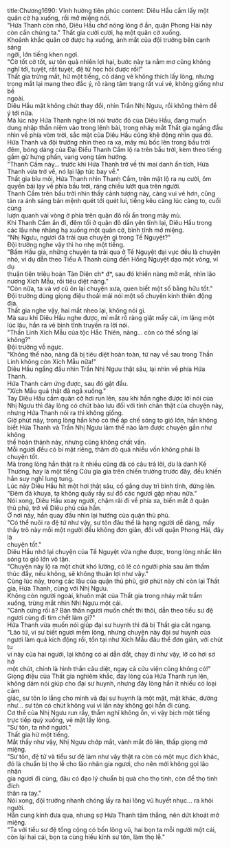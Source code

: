 title:Chương1690: Vĩnh hưởng tiên phúc
content:
Diêu Hầu cầm lấy một quân cờ hạ xuống, rồi mở miệng nói.<br>"Hứa Thanh còn nhỏ, Diêu Hầu chớ nóng lòng ở ẩn, quận Phong Hải này<br>còn cần chúng ta." Thất gia cười cười, hạ một quân cờ xuống.<br>Khoảnh khắc quân cờ được hạ xuống, ánh mắt của đội trưởng bên cạnh sáng<br>ngời, lớn tiếng khen ngợi.<br>"Cờ tốt cờ tốt, sư tôn quả nhiên lợi hại, bước này ta nằm mơ cũng không<br>nghĩ tới, tuyệt, rất tuyệt, đệ tử học hỏi được rồi!"<br>Thất gia trừng mắt, hừ một tiếng, có dáng vẻ không thích lấy lòng, nhưng<br>trong mắt lại mang theo đắc ý, rõ ràng tâm trạng rất vui vẻ, không giống như bề<br>ngoài.<br>Diêu Hầu mặt không chút thay đổi, nhìn Trần Nhị Ngưu, rồi không thèm để<br>ý tới nữa.<br>Mà lúc này Hứa Thanh nghe lời nói trước đó của Diêu Hầu, đang muốn<br>dung nhập thần niệm vào trong lệnh bài, trong nháy mắt Thất gia ngẩng đầu<br>nhìn về phía vòm trời, sắc mặt của Diêu Hầu cũng khẽ động nhìn qua đó.<br>Hứa Thanh và đội trưởng nhìn theo ra xa, mây mù bốc lên trong bầu trời<br>đêm, bóng dáng của Đại Điểu Thanh Cầm lộ ra trên bầu trời, kèm theo tiếng<br>gầm gừ hưng phấn, vang vọng tám hướng.<br>"Thanh Cầm này... trước khi Hứa Thanh trở về thì mai danh ẩn tích, Hứa<br>Thanh vừa trở về, nó lại lập tức bay về."<br>Thất gia bĩu môi, Hứa Thanh nhìn Thanh Cầm, trên mặt lộ ra nụ cười, ôm<br>quyền bái lạy về phía bầu trời, ráng chiều lướt qua trên người.<br>Thanh Cầm trên bầu trời nhìn thấy cảnh tượng này, càng vui vẻ hơn, cũng<br>tản ra ánh sáng bản mệnh quét tới quét lui, tiếng kêu càng lúc càng to, cuối cùng<br>lượn quanh vài vòng ở phía trên quận đô rồi ẩn trong mây mù.<br>Khi Thanh Cầm ẩn đi, đêm tối ở quận đô dần yên tĩnh lại, Diêu Hầu trong<br>các lâu nhẹ nhàng hạ xuống một quân cờ, bình tĩnh mở miệng.<br>"Nhị Ngưu, ngươi đã trải qua chuyện gì trong Tế Nguyệt?"<br>Đội trưởng nghe vậy thì ho nhẹ một tiếng.<br>"Bẩm Hầu gia, những chuyện ta trải qua ở Tế Nguyệt đại vực đều là chuyện<br>nhỏ, ví dụ dẫn theo Tiểu A Thanh cùng đến Hồng Nguyệt dạo một vòng, ví dụ<br>thuận tiện triệu hoán Tàn Diện ch* đ*, sau đó khiến nàng mở mắt, nhìn lão<br>nương Xích Mẫu, rồi tiêu diệt nàng."<br>"Còn nữa, ta và vợ cũ ôn lại chuyện xưa, quen biết một số bằng hữu tốt."<br>Đội trưởng dùng giọng điệu thoải mái nói một số chuyện kinh thiên động<br>địa.<br>Thất gia nghe vậy, hai mắt nheo lại, không nói gì.<br>Mà sau khi Diêu Hầu nghe được, mí mắt rõ ràng giật mấy cái, im lặng một<br>lúc lâu, hắn ra vẻ bình tĩnh truyền ra lời nói.<br>"Thần Linh Xích Mẫu của tộc Hắc Thiên, nàng... còn có thể sống lại<br>không?"<br>Đội trưởng vỗ ngực.<br>"Không thể nào, nàng đã bị tiêu diệt hoàn toàn, từ nay về sau trong Thần<br>Linh không còn Xích Mẫu nữa!"<br>Diêu Hầu ngẩng đầu nhìn Trần Nhị Ngưu thật sâu, lại nhìn về phía Hứa<br>Thanh.<br>Hứa Thanh cảm ứng được, sau đó gật đầu.<br>"Xích Mẫu quả thật đã ngã xuống."<br>Tay Diêu Hầu cầm quân cờ hơi run lên, sau khi hắn nghe được lời nói của<br>Nhị Ngưu thì đáy lòng có chút bảo lưu đối với tính chân thật của chuyện này,<br>nhưng Hứa Thanh nói ra thì không giống.<br>Giờ phút này, trong lòng hắn khó có thể áp chế sóng to gió lớn, hắn không<br>biết Hứa Thanh và Trần Nhị Ngưu làm thế nào làm được chuyện gần như không<br>thể hoàn thành này, nhưng cũng không chất vấn.<br>Mỗi người đều có bí mật riêng, thăm dò quá nhiều vốn không phải là<br>chuyện tốt.<br>Mà trong lòng hắn thật ra ít nhiều cũng đã có câu trả lời, dù là danh Kế<br>Thương, hay là một tiếng Cửu gia gia trên chiến trường trước đây, đều khiến<br>hắn suy nghĩ lung tung.<br>Lúc này Diêu Hầu hít một hơi thật sâu, cố gắng duy trì bình tĩnh, đứng lên.<br>"Đêm đã khuya, ta không quấy rầy sư đồ các ngươi gặp nhau nữa."<br>Nói xong, Diêu Hầu xoay người, chậm rãi đi về phía xa, biến mất ở quận<br>thủ phủ, trở về Diêu phủ của hắn.<br>Ở nơi này, hắn quay đầu nhìn lại hướng của quận thủ phủ.<br>"Có thể nuôi ra đệ tử như vậy, sư tôn đâu thể là hạng người dễ dàng, mấy<br>thầy trò này mỗi một người đều không đơn giản, đối với quận Phong Hải, đây là<br>chuyện tốt."<br>Diêu Hầu nhớ lại chuyện của Tế Nguyệt vừa nghe được, trong lòng nhấc lên<br>sóng to gió lớn vô tận.<br>"Chuyện này lộ ra một chút khó lường, có lẽ có người phía sau âm thầm<br>thúc đẩy, nếu không, sẽ không thuận lợi như vậy."<br>Cùng lúc này, trong các lâu của quận thủ phủ, giờ phút này chỉ còn lại Thất<br>gia, Hứa Thanh, cùng với Nhị Ngưu.<br>Không còn người ngoài, khuôn mặt của Thất gia trong nháy mắt trầm<br>xuống, trừng mắt nhìn Nhị Ngưu một cái.<br>"Cánh cứng rồi à? Bản thân ngươi muốn chết thì thôi, dẫn theo tiểu sư đệ<br>ngươi cùng đi tìm chết làm gì?"<br>Hứa Thanh vừa muốn nói giúp đại sư huynh thì đã bị Thất gia cắt ngang.<br>"Lão tứ, vi sư biết ngươi mềm lòng, nhưng chuyện này đại sư huynh của<br>ngươi làm quá kích động rồi, tồn tại như Xích Mẫu đâu thể đơn giản, với chút tu<br>vi này của hai người, lại không có ai dẫn dắt, chạy đi như vậy, lỡ có hơi sơ hở<br>một chút, chính là hình thần câu diệt, ngay cả cứu viện cũng không có!"<br>Giọng điệu của Thất gia nghiêm khắc, đáy lòng của Hứa Thanh run lên,<br>không dám nói giúp cho đại sư huynh, nhưng đáy lòng hắn ít nhiều có loại cảm<br>giác, sư tôn lo lắng cho mình và đại sư huynh là một mặt, mặt khác, dường<br>như... sư tôn có chút không vui vì lần này không gọi hắn đi cùng.<br>Cơ thể của Nhị Ngưu run rẩy, thầm nghĩ không ổn, vì vậy bịch một tiếng<br>trực tiếp quỳ xuống, vẻ mặt lấy lòng.<br>"Sư tôn, ta nhớ ngươi."<br>Thất gia hừ một tiếng.<br>Mắt thấy như vậy, Nhị Ngưu chớp mắt, vành mắt đỏ lên, thấp giọng mở<br>miệng.<br>"Sư tôn, đệ tử và tiểu sư đệ làm như vậy thật ra còn có một mục đích khác,<br>đó là chuẩn bị thọ lễ cho lão nhân gia ngươi, cho nên mới không gọi lão nhân<br>gia ngươi đi cùng, đâu có đạo lý chuẩn bị quà cho thọ tinh, còn để thọ tinh đích<br>thân ra tay."<br>Nói xong, đội trưởng nhanh chóng lấy ra hai lông vũ huyết nhục… ra khỏi<br>người.<br>Hắn cung kính đưa qua, nhưng sợ Hứa Thanh tâm thẳng, nên dứt khoát mở<br>miệng.<br>"Ta với tiểu sư đệ tổng cộng có bốn lông vũ, hai bọn ta mỗi người một cái,<br>còn lại hai cái, bọn ta cùng hiếu kính sư tôn, làm thọ lễ."